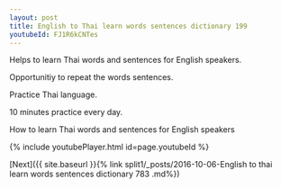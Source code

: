 ```yaml
---
layout: post
title: English to Thai learn words sentences dictionary 199 
youtubeId: FJ1R6kCNTes
---
```

 
 
Helps to learn Thai words and sentences for English speakers.

Opportunitiy to repeat the words sentences. 

Practice Thai language. 
 
10 minutes practice every day. 
 
How to learn Thai words and sentences for English speakers 
 
{% include youtubePlayer.html id=page.youtubeId %}
 
 
[Next]({{ site.baseurl }}{% link  split1/_posts/2016-10-06-English to thai learn words sentences dictionary 783 .md%})
 
